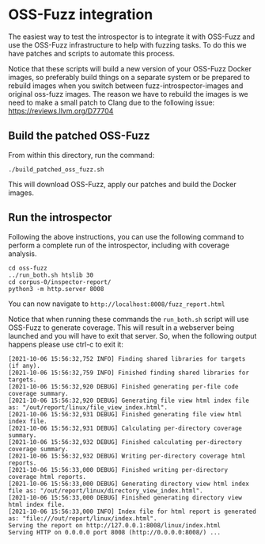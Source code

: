 # OSS-Fuzz integration

The easiest way to test the introspector is to integrate it with OSS-Fuzz
and use the OSS-Fuzz infrastructure to help with fuzzing tasks. To do this
we have patches and scripts to automate this process. 

Notice that these scripts will build a new version of your OSS-Fuzz Docker
images, so preferably build things on a separate system or be prepared to
rebuild images when you switch between fuzz-introspector-images and original
oss-fuzz images. The reason we have to rebuild the images is we need to make
a small patch to Clang due to the following issue: https://reviews.llvm.org/D77704

## Build the patched OSS-Fuzz
From within this directory, run the command:
```
./build_patched_oss_fuzz.sh
```

This will download OSS-Fuzz, apply our patches and build the Docker images.

## Run the introspector
Following the above instructions, you can use the following command to perform
a complete run of the introspector, including with coverage analysis.


```
cd oss-fuzz
../run_both.sh htslib 30
cd corpus-0/inspector-report/
python3 -m http.server 8008
```

You can now navigate to `http://localhost:8008/fuzz_report.html`

Notice that when running these commands the `run_both.sh` script will use
OSS-Fuzz to generate coverage. This will result in a webserver being launched
and you will have to exit that server. So, when the following output happens
please use ctrl-c to exit it:

```
[2021-10-06 15:56:32,752 INFO] Finding shared libraries for targets (if any).
[2021-10-06 15:56:32,759 INFO] Finished finding shared libraries for targets.
[2021-10-06 15:56:32,920 DEBUG] Finished generating per-file code coverage summary.
[2021-10-06 15:56:32,920 DEBUG] Generating file view html index file as: "/out/report/linux/file_view_index.html".
[2021-10-06 15:56:32,931 DEBUG] Finished generating file view html index file.
[2021-10-06 15:56:32,931 DEBUG] Calculating per-directory coverage summary.
[2021-10-06 15:56:32,932 DEBUG] Finished calculating per-directory coverage summary.
[2021-10-06 15:56:32,932 DEBUG] Writing per-directory coverage html reports.
[2021-10-06 15:56:33,000 DEBUG] Finished writing per-directory coverage html reports.
[2021-10-06 15:56:33,000 DEBUG] Generating directory view html index file as: "/out/report/linux/directory_view_index.html".
[2021-10-06 15:56:33,000 DEBUG] Finished generating directory view html index file.
[2021-10-06 15:56:33,000 INFO] Index file for html report is generated as: "file:///out/report/linux/index.html".
Serving the report on http://127.0.0.1:8008/linux/index.html
Serving HTTP on 0.0.0.0 port 8008 (http://0.0.0.0:8008/) ...
```

